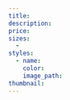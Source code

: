 ```yaml
---
title:
description:
price:
sizes:
  -
styles:
  - name:
    color:
    image_path:
thumbnail:
---
```

